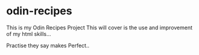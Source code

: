 # odin-recipes

This is my Odin Recipes Project
This will cover is the use and 
improvement of my html skills...

Practise they say makes Perfect..